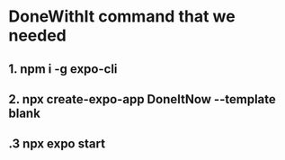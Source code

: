 # DoneWithIt command that we needed

## 1. npm i -g expo-cli 
## 2. npx create-expo-app DoneItNow --template blank
## .3 npx expo start 